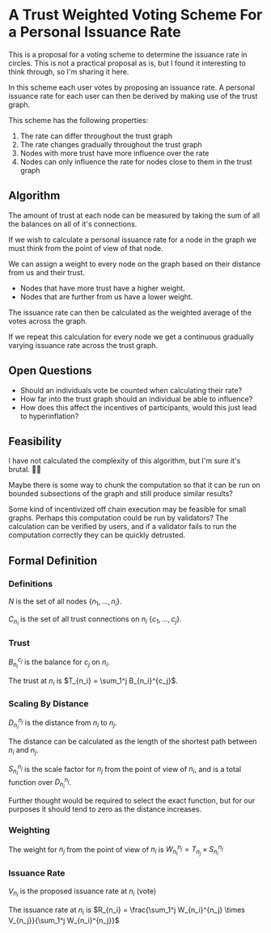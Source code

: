 # A Trust Weighted Voting Scheme For a Personal Issuance Rate

This is a proposal for a voting scheme to determine the issuance rate in circles. This is not a practical proposal as is, but I found it interesting to think through, so I'm sharing it here.

In this scheme each user votes by proposing an issuance rate. A personal issuance rate for each user can then be derived by making use of the trust graph.

This scheme has the following properties:

1. The rate can differ throughout the trust graph
2. The rate changes gradually throughout the trust graph
3. Nodes with more trust have more influence over the rate
4. Nodes can only influence the rate for nodes close to them in the trust graph

## Algorithm

The amount of trust at each node can be measured by taking the sum of all the balances on all of it's connections.

If we wish to calculate a personal issuance rate for a node in the graph we must think from the point of view of that node.

We can assign a weight to every node on the graph based on their distance from us and their trust.

- Nodes that have more trust have a higher weight.
- Nodes that are further from us have a lower weight.

The issuance rate can then be calculated as the weighted average of the votes across the graph.

If we repeat this calculation for every node we get a continuous gradually varying issuance rate across the trust graph.

## Open Questions

- Should an individuals vote be counted when calculating their rate?
- How far into the trust graph should an individual be able to influence?
- How does this affect the incentives of participants, would this just lead to hyperinflation?

## Feasibility

I have not calculated the complexity of this algorithm, but I'm sure it's brutal. 🤷‍♀️

Maybe there is some way to chunk the computation so that it can be run on bounded subsections of the graph and still produce similar results?

Some kind of incentivized off chain execution may be feasible for small graphs. Perhaps this computation could be run by validators? The calculation can be verified by users, and if a validator fails to run the computation correctly they can be quickly detrusted.

## Formal Definition

### Definitions

$N$ is the set of all nodes $\{n_1, ..., n_i\}$.

$C_{n_i}$ is the set of all trust connections on $n_i$ $\{c_1, ..., c_j\}$.

### Trust

$B_{n_i}^{c_j}$ is the balance for $c_j$ on $n_i$.

The trust at $n_i$ is $T_{n_i} = \sum_1^j B_{n_i}^{c_j}$.

### Scaling By Distance

$D_{n_i}^{n_j}$ is the distance from $n_i$ to $n_j$.

The distance can be calculated as the length of the shortest path between $n_i$ and $n_j$.

$S_{n_i}^{n_j}$ is the scale factor for $n_j$ from the point of view of $n_i$, and is a total function over $D_{n_i}^{n_j}$.

Further thought would be required to select the exact function, but for our purposes it should tend to zero as the distance increases.

### Weighting

The weight for $n_j$ from the point of view of $n_i$ is $W_{n_i}^{n_j} = T_{n_j} \times S_{n_i}^{n_j}$

### Issuance Rate

$V_{n_i}$ is the proposed issuance rate at $n_i$ (vote)

The issuance rate at $n_i$ is $R_{n_i} = \frac{\sum_1^j W_{n_i}^{n_j} \times V_{n_j}}{\sum_1^j W_{n_i}^{n_j}}$
